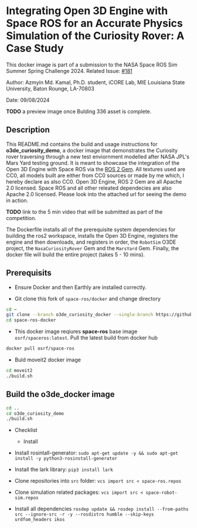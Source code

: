 # Integrating Open 3D Engine with Space ROS for an Accurate Physics Simulation of the Curiosity Rover: A Case Study

This docker image is part of a submission to the NASA Space ROS Sim Summer Spring Challenge 2024.
Related Issue: [#181](https://github.com/space-ros/docker/issues/181)

Author: Azmyin Md. Kamal, 
Ph.D. student, iCORE Lab, MIE
Louisiana State University,
Baton Rounge, LA-70803

Date: 09/08/2024


**TODO** a preview image once Bulding 336 asset is complete.

## Description

This README.md contains the build and usage instructions for **o3de_curiosity_demo**, a docker image that demonstrates the Curiosity rover traversing through a new test enviornment modelled after NASA JPL's Mars Yard testing ground. It is meant to showcase the integration of the Open 3D Engine with Space ROS via the [ROS 2 Gem](). All textures used are CC0, all models built are either from CC0 sources or made by me which, I hereby declare as also CC0. Open 3D Engine, ROS 2 Gem are all Apache 2.0 licensed. Space ROS and all other releated dependecies are also Apache 2.0 licensed. Please look into the attached url for seeing the demo in action.

**TODO** link to the 5 min video that will be submitted as part of the competition.


The Dockerfile installs all of the prerequisite system dependencies for building the ros2 workspace, installs the Open 3D Engine, registers the engine and then downloads, and registers in order, the ```RobotSim``` O3DE project, the ```NasaCuriosityRover``` Gem and the ```MarsYard``` Gem. Finally, the docker file will build the entire project (takes 5 - 10 mins).

## Prerequisits

* Ensure Docker and then Earthly are installed correctly.

* Git clone this fork of ```space-ros/docker``` and change directory

```bash
cd ~
git clone --branch o3de_curiosity_docker --single-branch https://github.com/Mechazo11/space-ros-docker.git
cd space-ros-docker
```

* This docker image reqiures **space-ros** base image ```osrf/spaceros:latest```. Pull the latest build from docker hub

```bash
docker pull osrf/space-ros
```

* Buld moveit2 docker image

```bash
cd moveit2
./build.sh
```

## Build the o3de_docker image

```bash
cd ..
cd o3de_curiosity_demo
./build.sh
```

* Checklist
  * Install 


* Install rosintall-generator: ```sudo apt-get update -y && sudo apt-get install -y python3-rosinstall-generator```

* Install the lark library: ```pip3 install lark```

* Clone repositories into ```src``` folder: ```vcs import src < space-ros.repos```

* Clone simulation related packages: ```vcs import src < space-robot-sim.repos```

* Install all dependencies ```rosdep update && rosdep install --from-paths src --ignore-src -r -y --rosdistro humble --skip-keys urdfom_headers ikos```



